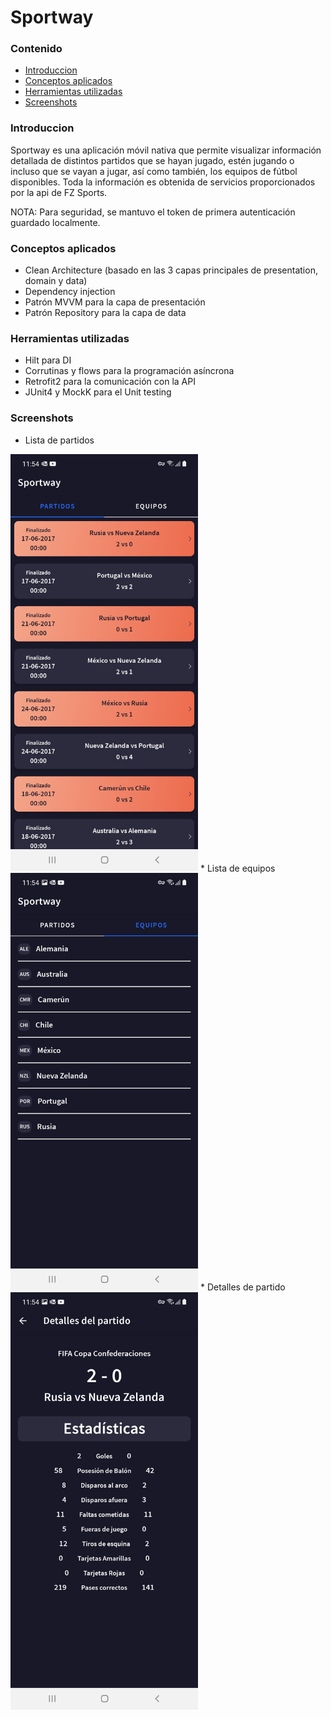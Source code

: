 # Sportway

### Contenido
* [Introduccion](#introduccion)
* [Conceptos aplicados](#conceptos-aplicados)
* [Herramientas utilizadas](#herramientas-utilizadas)
* [Screenshots](#screenshots)


### Introduccion
Sportway es una aplicación móvil nativa que permite visualizar información detallada de distintos partidos que se hayan jugado, estén 
jugando o incluso que se vayan a jugar, así como también, los equipos de fútbol disponibles.
Toda la información es obtenida de servicios proporcionados por la api de FZ Sports.

NOTA: Para seguridad, se mantuvo el token de primera autenticación guardado localmente.

### Conceptos aplicados
* Clean Architecture (basado en las 3 capas principales de presentation, domain y data)
* Dependency injection
* Patrón MVVM para la capa de presentación
* Patrón Repository para la capa de data

### Herramientas utilizadas
* Hilt para DI
* Corrutinas y flows para la programación asíncrona
* Retrofit2 para la comunicación con la API
* JUnit4 y MockK para el Unit testing

### Screenshots
* Lista de partidos
<img src="screenshots/partidos.jpg" width="300">
* Lista de equipos
<img src="screenshots/equipos.jpg" width="300">
* Detalles de partido
<img src="screenshots/detalles.jpg" width="300">
